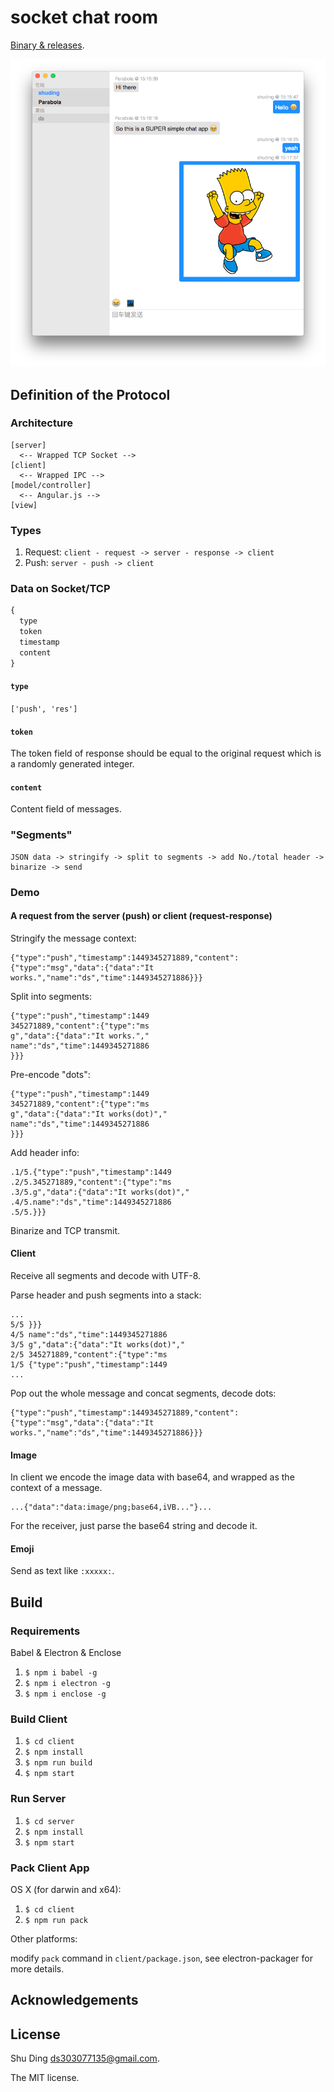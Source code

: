 # socket chat room

[Binary & releases](https://github.com/quietshu/socket-chat-room/releases).

![demo](./app-demo.png)

## Definition of the Protocol

### Architecture

```
[server]
  <-- Wrapped TCP Socket -->
[client]
  <-- Wrapped IPC -->
[model/controller]
  <-- Angular.js -->
[view]
```

### Types

1. Request: `client - request -> server - response -> client`
2. Push: `server - push -> client`

### Data on Socket/TCP

```javascript
{
  type
  token
  timestamp
  content
}
```

#### `type`

`['push', 'res']`

#### `token`

The token field of response should be equal to the original request which is a randomly generated integer.

#### `content`

Content field of messages.

### "Segments"

```
JSON data -> stringify -> split to segments -> add No./total header -> binarize -> send
```

### Demo

#### A request from the server (push) or client (request-response)

Stringify the message context:

```
{"type":"push","timestamp":1449345271889,"content":{"type":"msg","data":{"data":"It works.","name":"ds","time":1449345271886}}}
```

Split into segments:

```
{"type":"push","timestamp":1449
345271889,"content":{"type":"ms
g","data":{"data":"It works.","
name":"ds","time":1449345271886
}}}
```

Pre-encode "dots":

```
{"type":"push","timestamp":1449
345271889,"content":{"type":"ms
g","data":{"data":"It works(dot)","
name":"ds","time":1449345271886
}}}
```

Add header info:

```
.1/5.{"type":"push","timestamp":1449
.2/5.345271889,"content":{"type":"ms
.3/5.g","data":{"data":"It works(dot)","
.4/5.name":"ds","time":1449345271886
.5/5.}}}
```

Binarize and TCP transmit.

#### Client

Receive all segments and decode with UTF-8.

Parse header and push segments into a stack:

```
...
5/5 }}}
4/5 name":"ds","time":1449345271886
3/5 g","data":{"data":"It works(dot)","
2/5 345271889,"content":{"type":"ms
1/5 {"type":"push","timestamp":1449
...
```

Pop out the whole message and concat segments, decode dots:

```
{"type":"push","timestamp":1449345271889,"content":{"type":"msg","data":{"data":"It works.","name":"ds","time":1449345271886}}}
```

#### Image

In client we encode the image data with base64, and wrapped as the context of a message.

```
...{"data":"data:image/png;base64,iVB..."}...
```

For the receiver, just parse the base64 string and decode it.

#### Emoji

Send as text like `:xxxxx:`.

## Build

### Requirements

Babel & Electron & Enclose

1. `$ npm i babel -g`
2. `$ npm i electron -g`
3. `$ npm i enclose -g`

### Build Client

1. `$ cd client`
2. `$ npm install`
3. `$ npm run build`
4. `$ npm start`

### Run Server

1. `$ cd server`
2. `$ npm install`
3. `$ npm start`

### Pack Client App

OS X (for darwin and x64):

1. `$ cd client`
2. `$ npm run pack`

Other platforms:

modify `pack` command in `client/package.json`, see electron-packager for more details.

## Acknowledgements

## License

Shu Ding <ds303077135@gmail.com>.

The MIT license.
